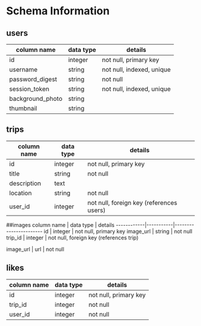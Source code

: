 # Schema Information

## users
column name     | data type | details
----------------|-----------|-----------------------
id              | integer   | not null, primary key
username        | string    | not null, indexed, unique
password_digest | string    | not null
session_token   | string    | not null, indexed, unique
background_photo| string    |
thumbnail       | string    |

## trips
column name | data type | details
------------|-----------|-----------------------
id          | integer   | not null, primary key
title       | string    | not null
description | text      |
location    | string    | not null
user_id     | integer   | not null, foreign key (references users)

##images
column name | data type | details
------------|-----------|-----------------------
id          | integer   | not null, primary key
image_url   | string    | not null
trip_id     | integer   | not null, foreign key (references trip)

image_url   | url       | not null


## likes

column name | data type | details
------------|-----------|-----------------------
id          | integer   | not null, primary key
trip_id     | integer   | not null
user_id     | integer   | not null
